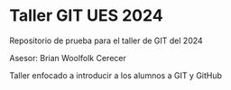# Taller GIT UES 2024

Repositorio de prueba para el taller de GIT del 2024

Asesor: Brian Woolfolk Cerecer

Taller enfocado a introducir a los alumnos a GIT y GitHub

